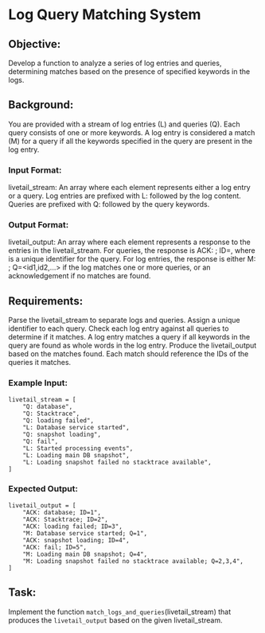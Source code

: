# Log Query Matching System

## Objective:

Develop a function to analyze a series of log entries and queries, determining matches based on the presence of specified keywords in the logs.

## Background:

You are provided with a stream of log entries (L) and queries (Q). Each query consists of one or more keywords. A log entry is considered a match (M) for a query if all the keywords specified in the query are present in the log entry.

### Input Format:

livetail_stream: An array where each element represents either a log entry or a query.
Log entries are prefixed with L: followed by the log content.
Queries are prefixed with Q: followed by the query keywords.

### Output Format:

livetail_output: An array where each element represents a response to the entries in the livetail_stream.
For queries, the response is ACK: <query>; ID=<id>, where <id> is a unique identifier for the query.
For log entries, the response is either M: <log entry>; Q=<id1,id2,...> if the log matches one or more queries, or an acknowledgement if no matches are found.

## Requirements:

Parse the livetail_stream to separate logs and queries. Assign a unique identifier to each query.
Check each log entry against all queries to determine if it matches.
A log entry matches a query if all keywords in the query are found as whole words in the log entry.
Produce the livetail_output based on the matches found. Each match should reference the IDs of the queries it matches.

### Example Input:

```
livetail_stream = [
    "Q: database",
    "Q: Stacktrace",
    "Q: loading failed",
    "L: Database service started",
    "Q: snapshot loading",
    "Q: fail",
    "L: Started processing events",
    "L: Loading main DB snapshot",
    "L: Loading snapshot failed no stacktrace available",
]
```

### Expected Output:

```
livetail_output = [
    "ACK: database; ID=1",
    "ACK: Stacktrace; ID=2",
    "ACK: loading failed; ID=3",
    "M: Database service started; Q=1",
    "ACK: snapshot loading; ID=4",
    "ACK: fail; ID=5",
    "M: Loading main DB snapshot; Q=4",
    "M: Loading snapshot failed no stacktrace available; Q=2,3,4",
]
```

## Task:

Implement the function `match_logs_and_queries`(livetail_stream) that produces the `livetail_output` based on the given livetail_stream.
